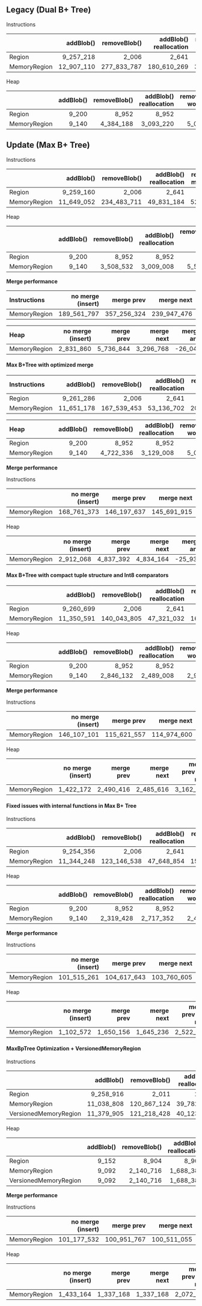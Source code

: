 ## Legacy (Dual B+ Tree)
Instructions

|              |  addBlob() | removeBlob() | addBlob() reallocation | removeBlob() worst case |
| :----------- | ---------: | -----------: | ---------------------: | ----------------------: |
| Region       |  9_257_218 |        2_006 |                  2_641 |                   2_953 |
| MemoryRegion | 12_907_110 |  277_833_787 |            180_610_269 |             326_408_676 |


Heap

|              | addBlob() | removeBlob() | addBlob() reallocation | removeBlob() worst case |
| :----------- | --------: | -----------: | ---------------------: | ----------------------: |
| Region       |     9_200 |        8_952 |                  8_952 |                   8_952 |
| MemoryRegion |     9_140 |    4_384_188 |              3_093_220 |               5_026_240 |

## Update (Max B+ Tree)

Instructions

|              |  addBlob() | removeBlob() | addBlob() reallocation | removeBlob() merge blocks |
| :----------- | ---------: | -----------: | ---------------------: | ------------------------: |
| Region       |  9_259_160 |        2_006 |                  2_641 |                     2_999 |
| MemoryRegion | 11_649_052 |  234_483_711 |             49_831_184 |               528_619_507 |


Heap

|              | addBlob() | removeBlob() | addBlob() reallocation | removeBlob() merge blocks |
| :----------- | --------: | -----------: | ---------------------: | ------------------------: |
| Region       |     9_200 |        8_952 |                  8_952 |                     8_952 |
| MemoryRegion |     9_140 |    3_508_532 |              3_009_008 |                 5_571_196 |

**Merge performance**

| Instructions | no merge (insert) |  merge prev |  merge next | merge prev and next |
| :----------- | ----------------: | ----------: | ----------: | ------------------: |
| MemoryRegion |       189_561_797 | 357_256_324 | 239_947_476 |         363_515_972 |


| Heap         | no merge (insert) | merge prev | merge next | merge prev and next |
| :----------- | ----------------: | ---------: | ---------: | ------------------: |
| MemoryRegion |         2_831_860 |  5_736_844 |  3_296_768 |         -26_041_692 |

#### Max B+Tree with optimized merge

| Instructions |  addBlob() | removeBlob() | addBlob() reallocation | removeBlob() worst case |
| :----------- | ---------: | -----------: | ---------------------: | ----------------------: |
| Region       |  9_261_286 |        2_006 |                  2_641 |                   2_953 |
| MemoryRegion | 11_651_178 |  167_539_453 |             53_136_702 |             201_801_312 |


| Heap         | addBlob() | removeBlob() | addBlob() reallocation | removeBlob() worst case |
| :----------- | --------: | -----------: | ---------------------: | ----------------------: |
| Region       |     9_200 |        8_952 |                  8_952 |                   8_952 |
| MemoryRegion |     9_140 |    4_722_336 |              3_129_008 |               5_033_280 |

**Merge performance**

Instructions

|              | no merge (insert) |  merge prev |  merge next | merge prev and next |
| :----------- | ----------------: | ----------: | ----------: | ------------------: |
| MemoryRegion |       168_761_373 | 146_197_637 | 145_691_915 |         242_789_451 |


Heap

|              | no merge (insert) | merge prev | merge next | merge prev and next |
| :----------- | ----------------: | ---------: | ---------: | ------------------: |
| MemoryRegion |         2_912_068 |  4_837_392 |  4_834_164 |         -25_935_780 |


#### Max B+Tree with compact tuple structure and Int8 comparators
|              |  addBlob() | removeBlob() | addBlob() reallocation | removeBlob() worst case |
| :----------- | ---------: | -----------: | ---------------------: | ----------------------: |
| Region       |  9_260_699 |        2_006 |                  2_641 |                   2_953 |
| MemoryRegion | 11_350_591 |  140_043_805 |             47_321_032 |             168_822_364 |


Heap

|              | addBlob() | removeBlob() | addBlob() reallocation | removeBlob() worst case |
| :----------- | --------: | -----------: | ---------------------: | ----------------------: |
| Region       |     9_200 |        8_952 |                  8_952 |                   8_952 |
| MemoryRegion |     9_140 |    2_846_132 |              2_489_008 |               2_918_600 |


**Merge performance**


Instructions

|              | no merge (insert) |  merge prev |  merge next | merge prev and next |
| :----------- | ----------------: | ----------: | ----------: | ------------------: |
| MemoryRegion |       146_107_101 | 115_621_557 | 114_974_600 |         204_072_755 |


Heap

|              | no merge (insert) | merge prev | merge next | merge prev and next |
| :----------- | ----------------: | ---------: | ---------: | ------------------: |
| MemoryRegion |         1_422_172 |  2_490_416 |  2_485_616 |           3_162_376 |


#### Fixed issues with internal functions in Max B+ Tree

Instructions

|              |  addBlob() | removeBlob() | addBlob() reallocation | removeBlob() worst case |
| :----------- | ---------: | -----------: | ---------------------: | ----------------------: |
| Region       |  9_254_356 |        2_006 |                  2_641 |                   2_953 |
| MemoryRegion | 11_344_248 |  123_146_538 |             47_648_854 |             150_202_099 |


Heap

|              | addBlob() | removeBlob() | addBlob() reallocation | removeBlob() worst case |
| :----------- | --------: | -----------: | ---------------------: | ----------------------: |
| Region       |     9_200 |        8_952 |                  8_952 |                   8_952 |
| MemoryRegion |     9_140 |    2_319_428 |              2_717_352 |               2_446_108 |

**Merge performance**

Instructions

|              | no merge (insert) |  merge prev |  merge next | merge prev and next |
| :----------- | ----------------: | ----------: | ----------: | ------------------: |
| MemoryRegion |       101_515_261 | 104_617_643 | 103_760_605 |         195_021_097 |


Heap

|              | no merge (insert) | merge prev | merge next | merge prev and next |
| :----------- | ----------------: | ---------: | ---------: | ------------------: |
| MemoryRegion |         1_102_572 |  1_650_156 |  1_645_236 |           2_522_336 |

#### MaxBpTree Optimization + VersionedMemoryRegion

Instructions

|                       |  addBlob() | removeBlob() | addBlob() reallocation | removeBlob() worst case |
| :-------------------- | ---------: | -----------: | ---------------------: | ----------------------: |
| Region                |  9_258_916 |        2_011 |                  2_646 |                   2_958 |
| MemoryRegion          | 11_038_808 |  120_867_124 |             39_782_232 |             141_676_905 |
| VersionedMemoryRegion | 11_379_905 |  121_218_428 |             40_123_743 |             142_028_623 |

Heap

|                       | addBlob() | removeBlob() | addBlob() reallocation | removeBlob() worst case |
| :-------------------- | --------: | -----------: | ---------------------: | ----------------------: |
| Region                |     9_152 |        8_904 |                  8_904 |                   8_904 |
| MemoryRegion          |     9_092 |    2_140_716 |              1_688_384 |               2_260_224 |
| VersionedMemoryRegion |     9_092 |    2_140_716 |              1_688_384 |               2_260_224 |

**Merge performance**

Instructions

|              | no merge (insert) |  merge prev |  merge next | merge prev and next |
| :----------- | ----------------: | ----------: | ----------: | ------------------: |
| MemoryRegion |       101_177_532 | 100_951_767 | 100_511_055 |         189_091_747 |


Heap

|              | no merge (insert) | merge prev | merge next | merge prev and next |
| :----------- | ----------------: | ---------: | ---------: | ------------------: |
| MemoryRegion |         1_433_164 |  1_337_168 |  1_337_168 |           2_072_392 |